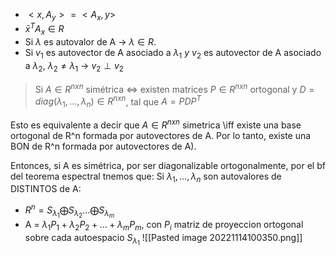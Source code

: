 - $<x, A_y> = <A_x, y>$
- $\bar x^T A_x \in R$ 
- Si $\lambda$ es autovalor de A -> $\lambda  \in R$.
- Si $v_1$ es autovector de A asociado a $\lambda_1 \ y \ v_2$ es autovector de A asociado a $\lambda_2$, $\lambda_2 \neq \lambda_1$ -> $v_2 \perp v_2$
>Si $A \in R^{nxn}$ simétrica $\iff$ existen matrices $P \in R^{nxn}$ ortogonal y $D= diag(\lambda_1, ..., \lambda_n) \in R^{nxn}$, tal que $A = PDP^T$

Esto es equivalente a decir que $A \in R^{nxn}$ simetrica \iff existe una base ortogonal de R^n formada por autovectores de A. Por lo tanto, existe una BON de R^n formada por autovectores de A). 

Entonces, si A es simétrica, por ser diagonalizable ortogonalmente, por el bf del teorema espectral tnemos que: 
Si $\lambda_1, ..., \lambda_n$ son autovalores de DISTINTOS de A: 
- $R^n = S_{\lambda_1} \bigoplus S_{\lambda_2}... \bigoplus S_{\lambda_m}$ 
- A = $\lambda_1 P_1 + \lambda_2 P_2 +...+ \lambda_m P_m$, con $P_i$ matriz de proyeccion ortogonal sobre cada autoespacio $S_{\lambda_1}$
![[Pasted image 20221114100350.png]]